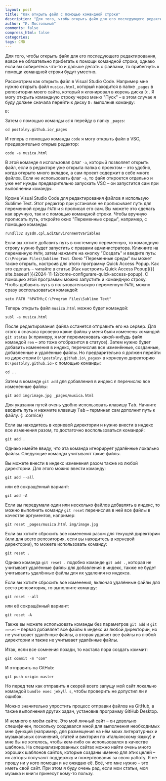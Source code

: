 ```yaml
---
layout: post
title: "Как открыть файл с помощью командной строки"
description: "Для того, чтобы открыть файл для его последующего редактирования, вовсе не обязательно прибегать к помощи командной строки, однако если вы собиретесь что-то и дальше делать с файлами, то прибегнуть к помощи командной строки будут уместно."
author: "И. Постольный"
comments: false
compress_html: false
categories: 
tags: CMD
---
```


Для того, чтобы открыть файл для его последующего редактирования, вовсе не обязательно прибегать к помощи командной строки, однако если вы собиретесь что-то и дальше делать с файлами, то прибегнуть к помощи командной строки будут уместно.

Рассмотрим как открыть файл в Visual Studio Code. Например мне нужно открыть файл `musica.html`, который находится в папке `_pages` в репозитории моего сайта, который я клонировал в корень диска `D:`. Я могу открыть командную строку через меню "Пуск" – в этом случае я буду должен сначала перейти к диску `D:` выполнив команду:

```batch
D:
```

Затем с помощью команды `cd` я перейду в папку `_pages`:

```batch
cd postolny.github.io/_pages
```

И теперь с помощью команды `code` я могу открыть файл в VSC, предварительно открыв редактор:

```batch
code -a musica.html
```

В этой команде я использовал флаг `-a`, который позволяет открыть файл, если в редакторе уже открыта папка с проектом – это удобно, когда открыто много вкладок, а сам проект содержит в себе много файлов. Если не использовать флаг `-a`, то файл откроется отдельно и уже нет нужды предварительно запускать VSC – он запустится сам при выполнении команды.

Кроме Visual Studio Code для редактирования файлов я использую Sublime Text. Этот редактор при установке не прописывает путь для переменной среды `PATH` и я прописал его сам. Вы можете это сделать как вручную, так и с помощью командной строки. Чтобы вручную прописать путь, откройте окно "Переменные среды", например, с помощью команды:

```batch
rundll32 sysdm.cpl,EditEnvironmentVariables
```

Если вы хотите добавить путь в системную переменную, то командную строку нужно будет запустить с правами администратора. Кликните на переменную `PATH`, затем нажмите на кнопку "Создать" и введите путь: `C:\Program Files\Sublime Text`. Окно "Переменные среды" вы может также открыть, настроив для этого программу Quick Access Popup. Как это сделать – читайте в статье [Как настроить Quick Access Popup]({{ site.baseurl }}/2024-11-12/сome-configurare-quick-access-popup). С помощью этой программы можно запустить и командную строку. Чтобы добавить путь в пользовательскую переменную `PATH`, можно сразу воспользоваться командой:

```batch
setx PATH "%PATH%;C:\Program Files\Sublime Text"
```

Теперь открыть файл `musica.html` можно будет командой:

```batch
subl -a musica.html
```

После редактирования файла останется отправить его на сервер. Для этого я сначала проверю какие файлы у меня были изменены командой `git status` (к примеру, я мог переименовать какой-нибудь файл командой `ren` – это тоже отобразится в статусе). Затем нужно будет добавить изменения в индекс, перечислив все изменённые, созданные, добавленные и удалённые файлы. Но предварительно я должен перейти из директории `D:\postolny.github.io\_pages>` в корневую директорию `D:\postolny.github.io>` с помощью команды:

```batch
cd ..
```

Затем в команде `git add` для добавления в индекс я перечислю все изменённые файлы:

```batch
git add img/image.jpg _pages/musica.html
```

Для указания путей очень удобно использовать клавишу <kbd>Tab</kbd>. Начните вводить путь и нажмите клавишу <kbd>Tab</kbd> – терминал сам дополнит путь к файлу.
{: .cornice}

Если вы находитесь в корневой директории и нужно внести в индекс все изменения разом, то достаточно воспользоваться командой:

```batch
git add .
```

Однако имейте ввиду, что эта команда игнорирует удалённые локально файлы. Следующие команды учитывают такие файлы.

Вы можете внести в индекс изменения разом также из любой директории. Для этого можно ввести команду:

```batch
git add --all
```

или её сокращённый вариант:

```batch
git add -A
```

Если вы передумали один или несколько файлов добавлять в индекс, то можно выполнить команду `git reset` перечислив в ней все файлы в качестве аргументов, например:

```batch
git reset _pages/musica.html img/image.jpg
```

Если вы хотите сбросить все изменения разом для текущей директории (или для всего репозитория, если вы находитесь в корневой директории), то можете использовать команду:

```batch
git reset .
```

Однако команда `git reset .` подобно команде `git add .`, которая не учитывает удалённые файлы для добавления в индекс, также не будет учитываить удалённые файлы для их удаления из индекса.

Если вы хотите сбросить все изменения, включая удалённые файлы для всего репозитория, то выполните команду:

```batch
git reset --all
```
или её сокращённый вариант:

```batch
git reset -A
```

Также вы можете использовать команды без параметров `git add` и `git reset` – первая добавляет все файлы в индекс из любой директории, но не учитывает удалённые файлы, а вторая удаляет все файлы из любой директории и также не учитывает удалённые файлы.

Итак, если все сомнения позади, то настала пора создать коммит:

```batch
git commit -m "com"
```

И отправить на GitHub:

```batch
git push origin master
```

Но перед тем как отправить я скорей всего запущу мой сайт локально командой `bundle exec jekyll s`, чтобы проверить не допустил ли я ошибок.

Можно значительно упростить процесс отправки файлов на GitHub, а также выполнения других задач, установив программу GitHub Desktop.

И немного о моём сайте. Это мой личный сайт – он довольно специфичен, поскольку создавался мной для выполнения необходимых мне функций (например, для размещения на нём моих литературных и музыкальных сочинений, статей и викторин по итальянскому языку) и мне бы не хотелось, чтобы кем-либо он использовался в качестве шаблона. На специализированных сайтах можно найти очень много хороших шаблонов сайтов, которые созданы именно для этих целей – их авторы получают поддержку и пожертвования за свою работу. Я не прошу ни у кого помощи и не ожидаю её. Всё, что мне нужно – это иметь свой сайт. При этом я буду очень рад, если мои статьи, моя музыка и книги принесут кому-то пользу.